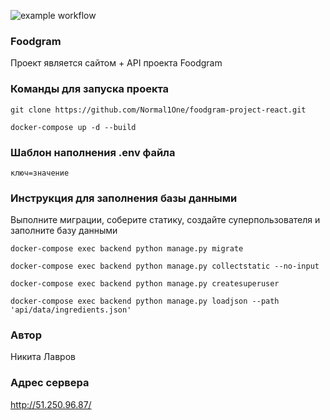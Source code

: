 ![example workflow](https://github.com/Normal1One/foodgram-project-react/actions/workflows/foodgram_workflow.yml/badge.svg)
### Foodgram
Проект является сайтом + API проекта Foodgram

### Команды для запуска проекта
```
git clone https://github.com/Normal1One/foodgram-project-react.git
```
```
docker-compose up -d --build
```

### Шаблон наполнения .env файла

```
ключ=значение
```

### Инструкция для заполнения базы данными
Выполните миграции, соберите статику, создайте суперпользователя и заполните базу данными
```
docker-compose exec backend python manage.py migrate
```
```
docker-compose exec backend python manage.py collectstatic --no-input
```
```
docker-compose exec backend python manage.py createsuperuser
```
```
docker-compose exec backend python manage.py loadjson --path 'api/data/ingredients.json'
```
### Автор
Никита Лавров

### Адрес сервера
http://51.250.96.87/

